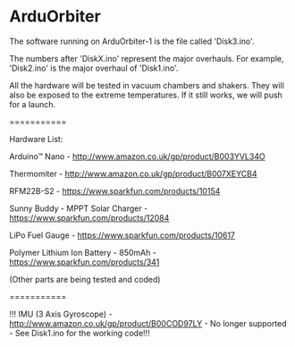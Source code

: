 ArduOrbiter
===========

The software running on ArduOrbiter-1 is the file called 'Disk3.ino'.

The numbers after 'DiskX.ino' represent the major overhauls. For example, 'Disk2.ino' is the major overhaul of 'Disk1.ino'.

All the hardware will be tested in vacuum chambers and shakers. They will also be exposed to the extreme temperatures. If it still works, we will push for a launch.

===========

Hardware List:

Arduino™ Nano - http://www.amazon.co.uk/gp/product/B003YVL34O

Thermomiter - http://www.amazon.co.uk/gp/product/B007XEYCB4

RFM22B-S2 - https://www.sparkfun.com/products/10154

Sunny Buddy - MPPT Solar Charger - https://www.sparkfun.com/products/12084

LiPo Fuel Gauge - https://www.sparkfun.com/products/10617

Polymer Lithium Ion Battery - 850mAh - https://www.sparkfun.com/products/341

(Other parts are being tested and coded)

===========

!!! IMU (3 Axis Gyroscope) - http://www.amazon.co.uk/gp/product/B00COD97LY - No longer supported - See Disk1.ino for the working code!!!
